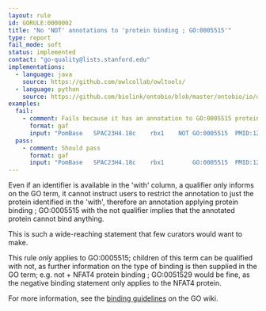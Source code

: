 ```yaml
---
layout: rule
id: GORULE:0000002
title: "No 'NOT' annotations to 'protein binding ; GO:0005515'"
type: report
fail_mode: soft
status: implemented
contact: "go-quality@lists.stanford.edu"
implementations:
  - language: java 
    source: https://github.com/owlcollab/owltools/
  - language: python
    source: https://github.com/biolink/ontobio/blob/master/ontobio/io/qc.py
examples:
  fail:
    - comment: Fails because it has an annotation to GO:0005515 protein binding and a NOT qualifier.
      format: gaf
      input: "PomBase	SPAC23H4.18c	rbx1	NOT	GO:0005515	PMID:12167173	IPI	PomBase:SPBC1718.01	F	SCF complex, Cul4-RING and CLRC ubiquitin ligase ligase E3 subunit Rbx1	pip1	protein	NCBITaxon:4896	20041130	PomBase"
  pass:
    - comment: Should pass
      format: gaf
      input: "PomBase	SPAC23H4.18c	rbx1		GO:0005515	PMID:12167173	IPI	PomBase:SPBC1718.01	F	SCF complex, Cul4-RING and CLRC ubiquitin ligase ligase E3 subunit Rbx1	pip1	protein	NCBITaxon:4896	20041130	PomBase"
---
```

Even if an identifier is available in the 'with' column, a qualifier
only informs on the GO term, it cannot instruct users to restrict the
annotation to just the protein identified in the 'with', therefore an
annotation applying protein binding ; GO:0005515 with the not qualifier
implies that the annotated protein cannot bind anything.

This is such a wide-reaching statement that few curators would want to
make.

This rule *only* applies to GO:0005515; children of this term can be
qualified with not, as further information on the type of binding is
then supplied in the GO term; e.g. not + NFAT4 protein binding ;
GO:0051529 would be fine, as the negative binding statement only applies
to the NFAT4 protein.

For more information, see the [binding
guidelines](http://wiki.geneontology.org/index.php/Binding_Guidelines)
on the GO wiki.
